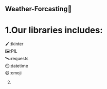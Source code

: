 ## Weather-Forcasting🌈

# 1.Our libraries includes: 
  🖌️:tkinter  
  🖼️:PIL  
  🛰️:requests  
  ⏲️:datetime  
  😄:emoji

2.
